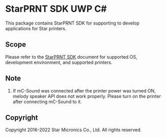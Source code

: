# StarPRNT SDK UWP C#

This package contains StarPRNT SDK for supporting to develop applications for Star printers.


## Scope

Please refer to the [StarPRNT SDK](https://www.star-m.jp/products/s_print/sdk/starprnt_sdk/manual/uwp_csharp/en/index.html) document for supported OS, development environment, and supported printers.


## Note

1.  If mC-Sound was connected after the printer power was turned ON, melody speaker API does not work properly. Please turn on the printer after connecting mC-Sound to it.


## Copyright

Copyright 2016-2022 Star Micronics Co., Ltd. All rights reserved.
